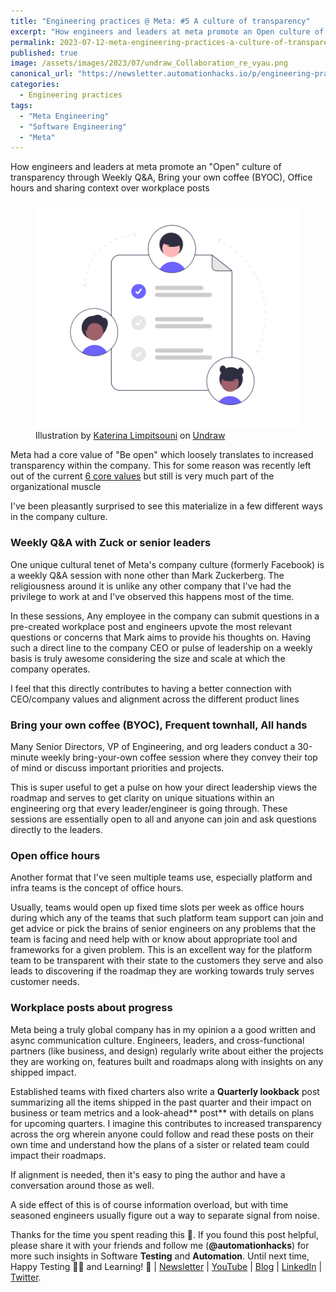 ```yaml
---
title: "Engineering practices @ Meta: #5 A culture of transparency"
excerpt: "How engineers and leaders at meta promote an Open culture of transparency through Weekly Q&A, Bring your own coffee (BYOC), Office hours and sharing context over workplace posts"
permalink: 2023-07-12-meta-engineering-practices-a-culture-of-transparency
published: true
image: /assets/images/2023/07/undraw_Collaboration_re_vyau.png
canonical_url: "https://newsletter.automationhacks.io/p/engineering-practices-meta-5-a-culture?sd=pf"
categories:
  - Engineering practices
tags:
  - "Meta Engineering"
  - "Software Engineering"
  - "Meta"
---
```


How engineers and leaders at meta promote an "Open" culture of transparency through Weekly Q&A, Bring your own coffee (BYOC), Office hours and sharing context over workplace posts

<figure class="image">
    <img src="assets/images/2023/07/undraw_Collaboration_re_vyau.png" alt="Conversation between different people on a document">
    <figcaption> Illustration by <a href="https://twitter.com/ninaLimpi"> Katerina Limpitsouni</a> on <a href="https://undraw.co/">Undraw</a> 
    </figcaption>
</figure>

Meta had a core value of "Be open" which loosely translates to increased transparency within the company. This for some reason was recently left out of the current [6 core values](https://www.metacareers.com/facebook-life/) but still is very much part of the organizational muscle

I've been pleasantly surprised to see this materialize in a few different ways in the company culture.

### Weekly Q&A with Zuck or senior leaders

One unique cultural tenet of Meta's company culture (formerly Facebook) is a weekly Q&A session with none other than Mark Zuckerberg. The religiousness around it is unlike any other company that I've had the privilege to work at and I've observed this happens most of the time.

In these sessions, Any employee in the company can submit questions in a pre-created workplace post and engineers upvote the most relevant questions or concerns that Mark aims to provide his thoughts on. Having such a direct line to the company CEO or pulse of leadership on a weekly basis is truly awesome considering the size and scale at which the company operates.

I feel that this directly contributes to having a better connection with CEO/company values and alignment across the different product lines

### Bring your own coffee (BYOC), Frequent townhall, All hands

Many Senior Directors, VP of Engineering, and org leaders conduct a 30-minute weekly bring-your-own coffee session where they convey their top of mind or discuss important priorities and projects.

This is super useful to get a pulse on how your direct leadership views the roadmap and serves to get clarity on unique situations within an engineering org that every leader/engineer is going through. These sessions are essentially open to all and anyone can join and ask questions directly to the leaders.

### Open office hours

Another format that I've seen multiple teams use, especially platform and infra teams is the concept of office hours.

Usually, teams would open up fixed time slots per week as office hours during which any of the teams that such platform team support can join and get advice or pick the brains of senior engineers on any problems that the team is facing and need help with or know about appropriate tool and frameworks for a given problem. This is an excellent way for the platform team to be transparent with their state to the customers they serve and also leads to discovering if the roadmap they are working towards truly serves customer needs.

### Workplace posts about progress

Meta being a truly global company has in my opinion a a good written and async communication culture. Engineers, leaders, and cross-functional partners (like business, and design) regularly write about either the projects they are working on, features built and roadmaps along with insights on any shipped impact.

Established teams with fixed charters also write a **Quarterly lookback** post summarizing all the items shipped in the past quarter and their impact on business or team metrics and a look-ahead** post** with details on plans for upcoming quarters. I imagine this contributes to increased transparency across the org wherein anyone could follow and read these posts on their own time and understand how the plans of a sister or related team could impact their roadmaps.

If alignment is needed, then it's easy to ping the author and have a conversation around those as well.

A side effect of this is of course information overload, but with time seasoned engineers usually figure out a way to separate signal from noise.

Thanks for the time you spent reading this 🙌. If you found this post helpful, please share it with your friends and follow me (**@automationhacks**) for more such insights in Software **Testing** and **Automation**. Until next time, Happy Testing 🕵🏻 and Learning! 🌱 | [Newsletter](https://newsletter.automationhacks.io/) | [YouTube](https://www.youtube.com/@automationhacks) | [Blog](https://automationhacks.io/) | [LinkedIn](https://www.linkedin.com/in/automationhacks/) | [Twitter](https://twitter.com/automationhacks).
